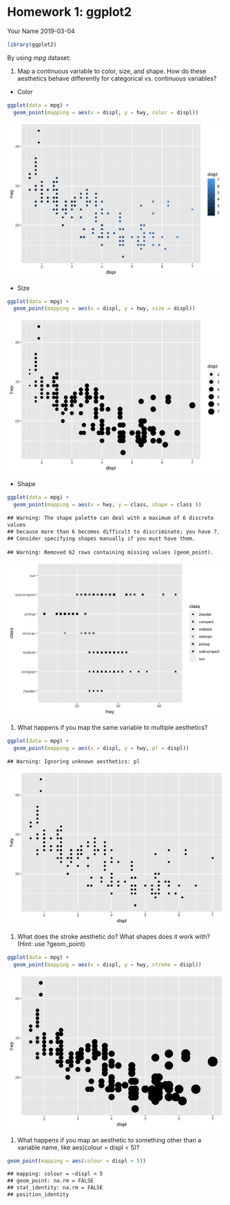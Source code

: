 Homework 1: ggplot2
================
Your Name
2019-03-04

``` r
library(ggplot2)
```

By using *mpg* dataset:

1.  Map a continuous variable to color, size, and shape. How do these aesthetics behave differently for categorical vs. continuous variables?

-   Color

``` r
ggplot(data = mpg) +
  geom_point(mapping = aes(x = displ, y = hwy, color = displ))
```

![](index_files/figure-markdown_github/unnamed-chunk-2-1.png)

-   Size

``` r
ggplot(data = mpg) +
  geom_point(mapping = aes(x = displ, y = hwy, size = displ))
```

![](index_files/figure-markdown_github/unnamed-chunk-3-1.png)

-   Shape

``` r
ggplot(data = mpg) +
  geom_point(mapping = aes(x = hwy, y = class, shape = class ))
```

    ## Warning: The shape palette can deal with a maximum of 6 discrete values
    ## because more than 6 becomes difficult to discriminate; you have 7.
    ## Consider specifying shapes manually if you must have them.

    ## Warning: Removed 62 rows containing missing values (geom_point).

![](index_files/figure-markdown_github/unnamed-chunk-4-1.png)

1.  What happens if you map the same variable to multiple aesthetics?

``` r
ggplot(data = mpg) +
  geom_point(mapping = aes(x = displ, y = hwy, pl = displ))
```

    ## Warning: Ignoring unknown aesthetics: pl

![](index_files/figure-markdown_github/unnamed-chunk-5-1.png)

1.  What does the stroke aesthetic do? What shapes does it work with? (Hint: use ?geom\_point)

``` r
ggplot(data = mpg) +
  geom_point(mapping = aes(x = displ, y = hwy, stroke = displ))
```

![](index_files/figure-markdown_github/unnamed-chunk-6-1.png)

1.  What happens if you map an aesthetic to something other than a variable name, like aes(colour = displ &lt; 5)?

``` r
geom_point(mapping = aes(colour = displ < 5))
```

    ## mapping: colour = ~displ < 5 
    ## geom_point: na.rm = FALSE
    ## stat_identity: na.rm = FALSE
    ## position_identity
